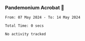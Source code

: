 ### Pandemonium Acrobat 🤸

<!--START_SECTION:waka-->

```all_time
From: 07 May 2024 - To: 14 May 2024

Total Time: 0 secs

No activity tracked
```

<!--END_SECTION:waka-->
